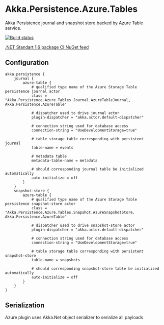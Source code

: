 # Akka.Persistence.Azure.Tables

Akka Persistence journal and snapshot store backed by Azure Table service.



[![Build status](https://ci.appveyor.com/api/projects/status/hdfc6w3b1j0xgiwy?svg=true)](https://ci.appveyor.com/project/KirillSleta/akka-persistence-azure-tables)

[.NET Standart 1.6 package CI NuGet feed](https://ci.appveyor.com/nuget/akka-persistence-azure-tables-k811qqasjc4h)

## Configuration

```hocon
akka.persistence {
    journal {
        azure-table {
            # qualified type name of the Azure Storage Table persistence journal actor
            class = "Akka.Persistence.Azure.Tables.Journal.AzureTableJournal, Akka.Persistence.AzureTable"

            # dispatcher used to drive journal actor
            plugin-dispatcher = "akka.actor.default-dispatcher"

			# connection string used for database access
			connection-string = "UseDevelopmentStorage=true"

			# table storage table corresponding with persistent journal
			table-name = events

			# metadata table
			metadata-table-name = metadata

			# should corresponding journal table be initialized automatically
			auto-initialize = off
        }
    }
    snapshot-store {
        azure-table {
            # qualified type name of the Azure Storage Table persistence snapshot-store actor
            class = "Akka.Persistence.Azure.Tables.Snapshot.AzureSnapshotStore, Akka.Persistence.AzureTable"

            # dispatcher used to drive snapshot-store actor
            plugin-dispatcher = "akka.actor.default-dispatcher"

			# connection string used for database access
			connection-string = "UseDevelopmentStorage=true"

			# table storage table corresponding with persistent snapshot-store
			table-name = snapshots

			# should corresponding snapshot-store table be initialized automatically
			auto-initialize = off
        }
    }    
}
```

## Serialization
Azure plugin uses Akka.Net object serializer to serialize all payloads
